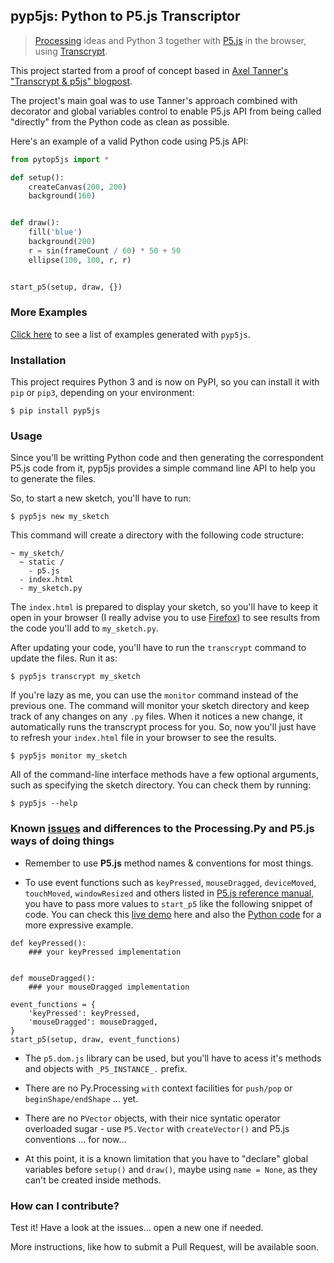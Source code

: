 ## pyp5js: Python to P5.js Transcriptor

> [Processing](https://processing.org) ideas and Python 3 together with [P5.js](https://p5js.org) in the browser, using [Transcrypt](https://transcrypt.org/).

This project started from a proof of concept based in [Axel Tanner's "Transcrypt & p5js" blogpost](https://4nomore.net/2018/transcrypt_p5js/).

The project's main goal was to use Tanner's approach combined with decorator and global variables control to enable P5.js API from being called "directly" from the Python code as clean as possible.

Here's an example of a valid Python code using P5.js API:

```python
from pytop5js import *

def setup():
    createCanvas(200, 200)
    background(160)


def draw():
    fill('blue')
    background(200)
    r = sin(frameCount / 60) * 50 + 50
    ellipse(100, 100, r, r)


start_p5(setup, draw, {})
```
### More Examples
[Click here](https://berinhard.github.io/pyp5js/examples/) to see a list of examples generated with `pyp5js`.


### Installation

This project requires Python 3 and is now on PyPI, so you can install it with `pip` or `pip3`, depending on your environment:

```
$ pip install pyp5js
```

### Usage

Since you'll be writting Python code and then generating the correspondent P5.js code from it, pyp5js provides a simple command line API to help you to generate the files.

So, to start a new sketch, you'll have to run:

```
$ pyp5js new my_sketch
```

This command will create a directory with the following code structure:

```
~ my_sketch/
  ~ static /
    - p5.js
  - index.html
  - my_sketch.py
```

The `index.html` is prepared to display your sketch, so you'll have to keep it open in your browser (I really advise you to use [Firefox](https://www.mozilla.org/en-US/firefox/new/)) to see results from the code you'll add to `my_sketch.py`.

After updating your code, you'll have to run the `transcrypt` command to update the files. Run it as:

```
$ pyp5js transcrypt my_sketch
```

If you're lazy as me, you can use the `monitor` command instead of the previous one. The command will monitor your sketch directory and keep track of any changes on any `.py` files. When it notices a new change, it automatically runs the transcrypt process for you. So, now you'll just have to refresh your `index.html` file in your browser to see the results.

```
$ pyp5js monitor my_sketch
```

All of the command-line interface methods have a few optional arguments, such as specifying the sketch directory. You can check them by running:

```
$ pyp5js --help
```

### Known [issues](https://github.com/berinhard/pyp5js/issues) and differences to the Processing.Py and P5.js ways of doing things

- Remember to use **P5.js** method names & conventions for most things.

- To use event functions such as `keyPressed`, `mouseDragged`, `deviceMoved`, `touchMoved`, `windowResized` and others listed in [P5.js reference manual](https://p5js.org/reference/), you have to pass more values to `start_p5` like the following snippet of code. You can check this [live demo](https://berinhard.github.io/pyp5js/examples/sketch_006/index.html) here and also the [Python code](https://github.com/berinhard/pyp5js/blob/master/docs/examples/sketch_006/index.html) for a more expressive example.

```
def keyPressed():
    ### your keyPressed implementation


def mouseDragged():
    ### your mouseDragged implementation

event_functions = {
    'keyPressed': keyPressed,
    'mouseDragged': mouseDragged,
}
start_p5(setup, draw, event_functions)
```

- The `p5.dom.js` library can be used, but you'll have to acess it's methods and objects with `_P5_INSTANCE_.` prefix.

- There are no Py.Processing `with` context facilities for `push/pop` or `beginShape/endShape` ... yet.

- There are no `PVector` objects, with their nice syntatic operator overloaded sugar - use `P5.Vector` with `createVector()` and P5.js conventions ... for now...

- At this point, it is a known limitation that you have to "declare" global variables before `setup()` and `draw()`, maybe using `name = None`, as they can't be created inside methods.

### How can I contribute?

Test it! Have a look at the issues... open a new one if needed.

More instructions, like how to submit a Pull Request, will be available soon.
